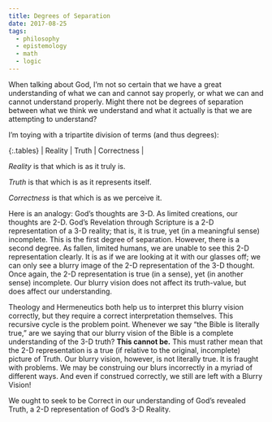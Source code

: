```yaml
---
title: Degrees of Separation
date: 2017-08-25
tags:
  - philosophy
  - epistemology
  - math
  - logic
---
```


When talking about God, I’m not so certain that we have a great understanding of what we can and cannot say properly, or what we can and cannot understand properly. <!--/summary--> Might there not be degrees of separation between what we think we understand and what it actually is that we are attempting to understand?

I’m toying with a tripartite division of terms (and thus degrees):

{:.tables}
| Reality | Truth | Correctness |

_Reality_ is that which is as it truly is.

_Truth_ is that which is as it represents itself.

_Correctness_ is that which is as we perceive it.

Here is an analogy: God’s thoughts are 3-D. As limited creations, our thoughts are 2-D. God’s Revelation through Scripture is a 2-D representation of a 3-D reality; that is, it is true, yet (in a meaningful sense) incomplete. This is the first degree of separation. However, there is a second degree. As fallen, limited humans, we are unable to see this 2-D representation clearly. It is as if we are looking at it with our glasses off; we can only see a blurry image of the 2-D representation of the 3-D thought. Once again, the 2-D representation is true (in a sense), yet (in another sense) incomplete. Our blurry vision does not affect its truth-value, but does affect our understanding.

Theology and Hermeneutics both help us to interpret this blurry vision correctly, but they require a correct interpretation themselves. This recursive cycle is the problem point. Whenever we say “the Bible is literally true,” are we saying that our blurry vision of the Bible is a complete understanding of the 3-D truth? **This cannot be.** This must rather mean that the 2-D representation is a true (if relative to the original, incomplete) picture of Truth. Our blurry vision, however, is not literally true. It is fraught with problems. We may be construing our blurs incorrectly in a myriad of different ways. And even if construed correctly, we still are left with a Blurry Vision!

We ought to seek to be Correct in our understanding of God’s revealed Truth, a 2-D representation of God’s 3-D Reality.
